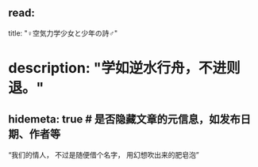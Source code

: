 read:
---
title: "♀︎空気力学少女と少年の詩♂︎"
# description: "学如逆水行舟，不进则退。"
hidemeta: true # 是否隐藏文章的元信息，如发布日期、作者等
---

“我们的情人，
不过是随便借个名字，
用幻想吹出来的肥皂泡”

<!-- more -->